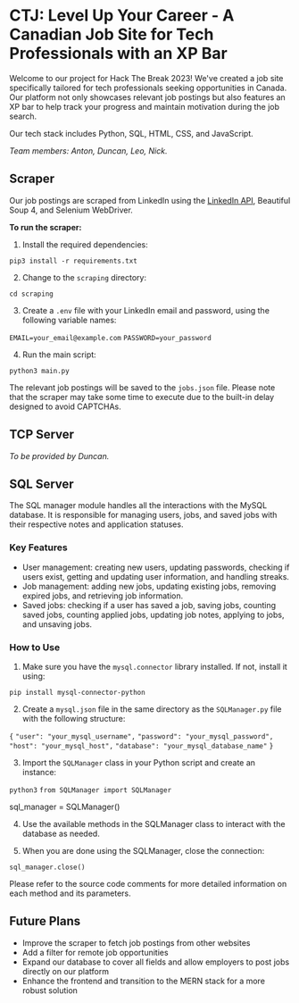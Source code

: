 # CTJ: Level Up Your Career - A Canadian Job Site for Tech Professionals with an XP Bar

Welcome to our project for Hack The Break 2023! We've created a job site specifically tailored for tech professionals seeking opportunities in Canada. Our platform not only showcases relevant job postings but also features an XP bar to help track your progress and maintain motivation during the job search.

Our tech stack includes Python, SQL, HTML, CSS, and JavaScript.

*Team members: Anton, Duncan, Leo, Nick.*

## Scraper

Our job postings are scraped from LinkedIn using the [LinkedIn API](https://github.com/tomquirk/linkedin-api), Beautiful Soup 4, and Selenium WebDriver.

**To run the scraper:**

1. Install the required dependencies:
   
`pip3 install -r requirements.txt`

2. Change to the `scraping` directory:

`cd scraping`

3. Create a `.env` file with your LinkedIn email and password, using the following variable names:

`EMAIL=your_email@example.com`
`PASSWORD=your_password`

4. Run the main script:

`python3 main.py`


The relevant job postings will be saved to the `jobs.json` file. Please note that the scraper may take some time to execute due to the built-in delay designed to avoid CAPTCHAs.

## TCP Server

*To be provided by Duncan.*

## SQL Server

The SQL manager module handles all the interactions with the MySQL database. It is responsible for managing users, jobs, and saved jobs with their respective notes and application statuses.

### Key Features

- User management: creating new users, updating passwords, checking if users exist, getting and updating user information, and handling streaks.
- Job management: adding new jobs, updating existing jobs, removing expired jobs, and retrieving job information.
- Saved jobs: checking if a user has saved a job, saving jobs, counting saved jobs, counting applied jobs, updating job notes, applying to jobs, and unsaving jobs.

### How to Use

1. Make sure you have the `mysql.connector` library installed. If not, install it using:

`pip install mysql-connector-python`

2. Create a `mysql.json` file in the same directory as the `SQLManager.py` file with the following structure:

`{`
`"user": "your_mysql_username",`
`"password": "your_mysql_password",`
`"host": "your_mysql_host",`
`"database": "your_mysql_database_name"`
`}`


3. Import the `SQLManager` class in your Python script and create an instance:

`python3`
`from SQLManager import SQLManager`

sql_manager = SQLManager()

4. Use the available methods in the SQLManager class to interact with the database as needed.

5. When you are done using the SQLManager, close the connection:

`sql_manager.close()`

Please refer to the source code comments for more detailed information on each method and its parameters.

## Future Plans

- Improve the scraper to fetch job postings from other websites
- Add a filter for remote job opportunities
- Expand our database to cover all fields and allow employers to post jobs directly on our platform
- Enhance the frontend and transition to the MERN stack for a more robust solution
